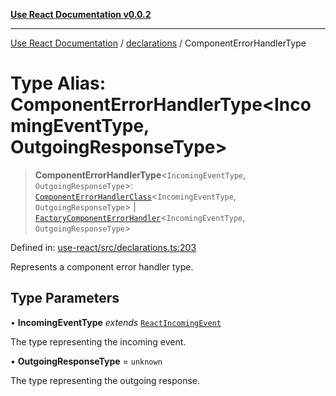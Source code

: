 [**Use React Documentation v0.0.2**](../../README.md)

***

[Use React Documentation](../../modules.md) / [declarations](../README.md) / ComponentErrorHandlerType

# Type Alias: ComponentErrorHandlerType\<IncomingEventType, OutgoingResponseType\>

> **ComponentErrorHandlerType**\<`IncomingEventType`, `OutgoingResponseType`\>: [`ComponentErrorHandlerClass`](ComponentErrorHandlerClass.md)\<`IncomingEventType`, `OutgoingResponseType`\> \| [`FactoryComponentErrorHandler`](FactoryComponentErrorHandler.md)\<`IncomingEventType`, `OutgoingResponseType`\>

Defined in: [use-react/src/declarations.ts:203](https://github.com/stonemjs/use-react/blob/27c0c592da81eceb639bfca4a4a8f24a448ad89c/src/declarations.ts#L203)

Represents a component error handler type.

## Type Parameters

• **IncomingEventType** *extends* [`ReactIncomingEvent`](ReactIncomingEvent.md)

The type representing the incoming event.

• **OutgoingResponseType** = `unknown`

The type representing the outgoing response.
